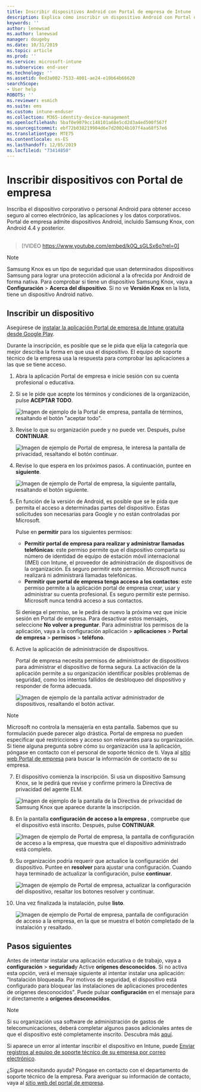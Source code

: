 ```yaml
---
title: Inscribir dispositivos Android con Portal de empresa de Intune | Microsoft Docs
description: Explica cómo inscribir un dispositivo Android con Portal de empresa de Intune
keywords: ''
author: lenewsad
ms.author: lanewsad
manager: dougeby
ms.date: 10/31/2019
ms.topic: article
ms.prod: ''
ms.service: microsoft-intune
ms.subservice: end-user
ms.technology: ''
ms.assetid: 0ed3a002-7533-4001-ae24-e10b64b66620
searchScope:
- User help
ROBOTS: ''
ms.reviewer: esmich
ms.suite: ems
ms.custom: intune-enduser
ms.collection: M365-identity-device-management
ms.openlocfilehash: 5baf0e9079cc148101a68e5cd2d3a4ed500f567f
ms.sourcegitcommit: ebf72b038219904d6e7d20024b107f4aa68f57e6
ms.translationtype: MTE75
ms.contentlocale: es-ES
ms.lasthandoff: 12/05/2019
ms.locfileid: "73414850"
---
```

# <a name="enroll-your-device-with-company-portal"></a>Inscribir dispositivos con Portal de empresa  
Inscriba el dispositivo corporativo o personal Android para obtener acceso seguro al correo electrónico, las aplicaciones y los datos corporativos. Portal de empresa admite dispositivos Android, incluido Samsung Knox, con Android 4.4 y posterior.  
</br>
> [!VIDEO https://www.youtube.com/embed/k0Q_sGLSx6o?rel=0]

> [!NOTE]
> Samsung Knox es un tipo de seguridad que usan determinados dispositivos Samsung para lograr una protección adicional a la ofrecida por Android de forma nativa. Para comprobar si tiene un dispositivo Samsung Knox, vaya a **Configuración** > **Acerca del dispositivo**. Si no ve **Versión Knox** en la lista, tiene un dispositivo Android nativo.

## <a name="enroll-device"></a>Inscribir un dispositivo  
Asegúrese de [instalar la aplicación Portal de empresa de Intune gratuita desde Google Play](https://play.google.com/store/apps/details?id=com.microsoft.windowsintune.companyportal). 

Durante la inscripción, es posible que se le pida que elija la categoría que mejor describa la forma en que usa el dispositivo. El equipo de soporte técnico de la empresa usa la respuesta para comprobar las aplicaciones a las que se tiene acceso.  

1. Abra la aplicación Portal de empresa e inicie sesión con su cuenta profesional o educativa.  

2. Si se le pide que acepte los términos y condiciones de la organización, pulse **ACEPTAR TODO**.  

   ![Imagen de ejemplo de la Portal de empresa, pantalla de términos, resaltando el botón "aceptar todo".](./media/accept-terms-1911.png)  


3. Revise lo que su organización puede y no puede ver. Después, pulse **CONTINUAR**.


    ![Imagen de ejemplo de Portal de empresa, le interesa la pantalla de privacidad, resaltando el botón continuar.](./media/android-privacy-screen-1911.png)  
4. Revise lo que espera en los próximos pasos. A continuación, puntee en **siguiente**.  

    ![Imagen de ejemplo de Portal de empresa, la siguiente pantalla, resaltando el botón siguiente.](./media/android-whats-next-1911.png)  


5. En función de la versión de Android, es posible que se le pida que permita el acceso a determinadas partes del dispositivo. Estas solicitudes son necesarias para Google y no están controladas por Microsoft.  

    Pulse en **permitir** para los siguientes permisos:  
    * **Permitir portal de empresa para realizar y administrar llamadas telefónicas**: este permiso permite que el dispositivo comparta su número de identidad de equipo de estación móvil internacional (IMEI) con Intune, el proveedor de administración de dispositivos de la organización. Es seguro permitir este permiso. Microsoft nunca realizará ni administrará llamadas telefónicas.  
    * **Permitir que portal de empresa tenga acceso a los contactos**: este permiso permite a la aplicación portal de empresa crear, usar y administrar su cuenta profesional.  Es seguro permitir este permiso. Microsoft nunca tendrá acceso a sus contactos. 

    Si deniega el permiso, se le pedirá de nuevo la próxima vez que inicie sesión en Portal de empresa. Para desactivar estos mensajes, seleccione **No volver a preguntar**. Para administrar los permisos de la aplicación, vaya a la configuración aplicación > **aplicaciones** > **Portal de empresa** > **permisos** > **teléfono**.  

6. Active la aplicación de administración de dispositivos. 

    Portal de empresa necesita permisos de administrador de dispositivos para administrar el dispositivo de forma segura. La activación de la aplicación permite a su organización identificar posibles problemas de seguridad, como los intentos fallidos de desbloqueo del dispositivo y responder de forma adecuada.  

    ![Imagen de ejemplo de la pantalla activar administrador de dispositivos, resaltando el botón activar.](./media/activate-device-administrator-1911.png)  

> [!NOTE]
> Microsoft no controla la mensajería en esta pantalla. Sabemos que su formulación puede parecer algo drástica. Portal de empresa no pueden especificar qué restricciones y acceso son relevantes para su organización. Si tiene alguna pregunta sobre cómo su organización usa la aplicación, póngase en contacto con el personal de soporte técnico de ti. Vaya al [sitio web Portal de empresa](https://go.microsoft.com/fwlink/?linkid=2010980) para buscar la información de contacto de su empresa.  


7. El dispositivo comienza la inscripción. Si usa un dispositivo Samsung Knox, se le pedirá que revise y confirme primero la Directiva de privacidad del agente ELM.   

    ![Imagen de ejemplo de la pantalla de la Directiva de privacidad de Samsung Knox que aparece durante la inscripción.](./media/and-enroll-7-knox-privacy-policy.png)  

8. En la pantalla **configuración de acceso a la empresa** , compruebe que el dispositivo está inscrito. Después, pulse **CONTINUAR**.  

    ![Imagen de ejemplo de Portal de empresa, la pantalla de configuración de acceso a la empresa, que muestra que el dispositivo administrado está completo.](./media/update-settings-1911.png)  

9. Su organización podría requerir que actualice la configuración del dispositivo. Puntee en **resolver** para ajustar una configuración. Cuando haya terminado de actualizar la configuración, pulse **continuar**.  

   ![Imagen de ejemplo de Portal de empresa, actualizar la configuración del dispositivo, resaltar los botones resolver y continuar.](./media/resolve-settings-1911.png)  

10. Una vez finalizada la instalación, pulse **listo**.    

    ![Imagen de ejemplo de Portal de empresa, pantalla de configuración de acceso a la empresa, en la que se muestra el botón completado de la instalación y resaltado.](./media/android-enrollment-done-1911.png) 

## <a name="next-steps"></a>Pasos siguientes  

Antes de intentar instalar una aplicación educativa o de trabajo, vaya a **configuración** > **seguridad**y Active **orígenes desconocidos**. Si no activa esta opción, verá el mensaje siguiente al intentar instalar una aplicación: "Instalación bloqueada. Por motivos de seguridad, el dispositivo está configurado para bloquear las instalaciones de aplicaciones procedentes de orígenes desconocidos". Puede pulsar **configuración** en el mensaje para ir directamente a **orígenes desconocidos**.  

> [!Note]
> Si su organización usa software de administración de gastos de telecomunicaciones, deberá completar algunos pasos adicionales antes de que el dispositivo esté completamente inscrito. Descubra más [aquí](enroll-your-device-with-telecom-expense-management-android.md).

Si aparece un error al intentar inscribir el dispositivo en Intune, puede [Enviar registros al equipo de soporte técnico de su empresa por correo electrónico](send-logs-to-your-it-admin-by-email-android.md).  

¿Sigue necesitando ayuda? Póngase en contacto con el departamento de soporte técnico de la empresa. Para averiguar su información de contacto, vaya al [sitio web del portal de empresa](https://go.microsoft.com/fwlink/?linkid=2010980).  